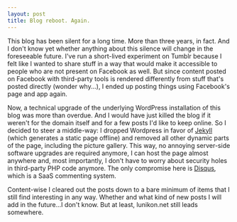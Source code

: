 ```yaml
---
layout: post
title: Blog reboot. Again.
---
```


This blog has been silent for a long time. More than three years, in fact. And I don't know yet whether anything about this silence will change in the foreseeable future. I've run a short-lived experiment on Tumblr because I felt like I wanted to share stuff in a way that would make it accessible to people who are not present on Facebook as well. But since content posted on Facebook with third-party tools is rendered differently from stuff that's posted directly (wonder why...), I ended up posting things using Facebook's page and app again. 

Now, a technical upgrade of the underlying WordPress installation of this blog was more than overdue. And I would have just killed the blog if it weren't for the domain itself and for a few posts I'd like to keep online. So I decided to steer a middle-way: I dropped Wordpress in favor of [Jekyll](http://jekyllrb.com/) (which generates a static page offline) and removed all other dynamic parts of the page, including the picture gallery. This way, no annoying server-side software upgrades are required anymore, I can host the page almost anywhere and, most importantly, I don't have to worry about security holes in third-party PHP code anymore. The only compromise here is [Disqus](https://disqus.com/), which is a SaaS commenting system.

Content-wise I cleared out the posts down to a bare minimum of items that I still find interesting in any way. Whether and what kind of new posts I will add in the future...I don't know. But at least, lunikon.net still leads somewhere.